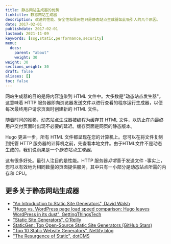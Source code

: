 ```yaml
---
title: 静态网站生成器的优势
linktitle: 静态网站生成器
description: 改进的性能、安全性和易用性只是静态站点生成器如此吸引人的几个原因。
date: 2017-02-01
publishdate: 2017-02-01
lastmod: 2021-11-09
keywords: [ssg,static,performance,security]
menu:
  docs:
    parent: "about"
    weight: 30
weight: 30
sections_weight: 30
draft: false
aliases: []
toc: false
---
```


‎网站生成器的目的是将内容渲染到 HTML 文件中。大多数是"动态站点发生器"。这意味着 HTTP 服务器即向浏览器发送文件以进行查看的程序运行生成器，以便每次最终用户请求页面时创建新的 HTML 文件。‎

‎随着时间的推移，动态站点生成器被编程为缓存其 HTML 文件，以防止在向最终用户交付页面时出现不必要的延迟。缓存页面是网页的静态版本。‎

‎Hugo 更进一步，所有 HTML 文件都呈现在您的计算机上。您可以在将文件复制到托管 HTTP 服务器的计算机之前，先查看本地文件。由于HTML文件不是动态生成的，我们说雨果是一个‎*‎静态站点生成器‎*‎。‎

‎这有很多好处。最引人注目的是性能。HTTP 服务器‎*‎非常‎*‎善于发送文件 -事实上，您可以有效地为相同数量的页面提供服务，其中只有一小部分是动态站点所需的内存和 CPU。‎

## 更多关于静态网站生成器

* ["An Introduction to Static Site Generators", David Walsh][]
* ["Hugo vs. WordPress page load speed comparison: Hugo leaves WordPress in its dust", GettingThingsTech][hugovwordpress]
* ["Static Site Generators", O'Reilly][]
* [StaticGen: Top Open-Source Static Site Generators (GitHub Stars)][]
* ["Top 10 Static Website Generators", Netlify blog][]
* ["The Resurgence of Static", dotCMS][dotcms]

["An Introduction to Static Site Generators", David Walsh]: https://davidwalsh.name/introduction-static-site-generators
["Static Site Generators", O'Reilly]: https://github.com/gohugoio/hugoDocs/files/1242701/static-site-generators.pdf
["Top 10 Static Website Generators", Netlify blog]: https://www.netlify.com/blog/2016/05/02/top-ten-static-website-generators/
[hugovwordpress]: https://gettingthingstech.com/hugo-vs.-wordpress-page-load-speed-comparison-hugo-leaves-wordpress-in-its-dust/
[StaticGen: Top Open-Source Static Site Generators (GitHub Stars)]: https://www.staticgen.com/
[dotcms]: https://dotcms.com/blog/post/the-resurgence-of-static
